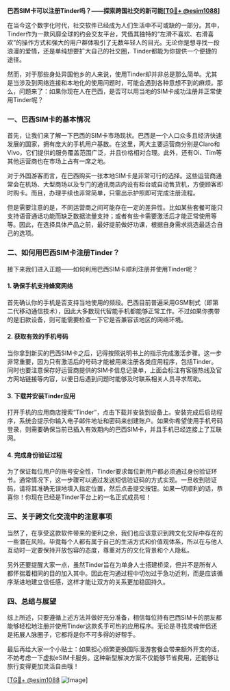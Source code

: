 **巴西SIM卡可以注册Tinder吗？——探索跨国社交的新可能[[TG💪+ @esim1088](https://t.me/s/esim1088)]**

在当今这个数字化时代，社交软件已经成为人们生活中不可或缺的一部分。其中，Tinder作为一款风靡全球的约会交友平台，凭借其独特的“左滑不喜欢、右滑喜欢”的操作方式和强大的用户群体吸引了无数年轻人的目光。无论你是想寻找一段浪漫的爱情，还是单纯想要扩大自己的社交圈，Tinder都能为你提供一个便捷的途径。

然而，对于那些身处异国他乡的人来说，使用Tinder却并非总是那么简单。尤其是当涉及到网络连接和本地化的使用问题时，可能会遇到各种意想不到的麻烦。那么，问题来了：如果你现在人在巴西，是否可以用当地的SIM卡成功注册并正常使用Tinder呢？

### 一、巴西SIM卡的基本情况

首先，让我们来了解一下巴西的SIM卡市场现状。巴西是一个人口众多且经济快速发展的国家，拥有庞大的手机用户基数。在这里，两大主要运营商分别是Claro和Vivo，它们提供的服务覆盖范围广泛，并且价格相对合理。此外，还有Oi、Tim等其他运营商也在市场上占有一席之地。

对于外国游客而言，在巴西购买一张本地SIM卡是非常可行的选择。这些运营商通常会在机场、大型商场以及专门的通讯商店内设有柜台或自动售货机，方便顾客即时购卡。而且，办理手续也非常简单，只需出示护照即可完成注册流程。

但是需要注意的是，不同运营商之间可能存在一定的差异性。比如某些套餐可能只支持语音通话功能而缺乏数据流量支持；或者有些卡需要激活后才能正常使用等等。因此，在选择具体产品之前，最好提前做好功课，根据自身需求挑选最适合自己的选项。

### 二、如何用巴西SIM卡注册Tinder？

接下来我们进入正题——如何利用巴西SIM卡顺利注册并使用Tinder呢？

#### 1. 确保手机支持蜂窝网络
首先确认你的手机是否支持当地使用的频段。巴西目前普遍采用GSM制式（即第二代移动通信技术），因此大多数现代智能手机都能够正常工作。不过如果你携带的是旧款设备，则可能需要检查一下它是否兼容该地区的网络环境。

#### 2. 获取有效的手机号码
当你拿到新买的巴西SIM卡之后，记得按照说明书上的指示完成激活步骤。这一步非常重要，因为只有激活后的号码才能被用来注册各类应用程序，包括Tinder。同时也要注意保存好运营商提供的SIM卡信息记录单，上面会标注有客服热线及官方网站链接等内容，以便日后遇到问题时能够及时联系相关人员寻求帮助。

#### 3. 下载并安装Tinder应用
打开手机的应用商店搜索“Tinder”，点击下载并安装到设备上。安装完成后启动程序，系统会提示你输入电子邮件地址和密码来创建账户。如果你希望使用手机号码登录，则需要确保当前已插入有效期内的巴西SIM卡，并且手机已经连接上了互联网。

#### 4. 完成身份验证过程
为了保证每位用户的账号安全性，Tinder要求每位新用户都必须通过身份验证环节。通常情况下，这一步骤可以通过发送短信验证码的方式实现。一旦收到验证码，请将其准确无误地填入指定位置，然后点击提交按钮。如果一切顺利的话，恭喜你！你现在已经是Tinder平台上的一名正式成员啦！

### 三、关于跨文化交流中的注意事项

当然了，在享受这款软件带来的便利之余，我们也应该意识到跨文化交际中存在的一些潜在风险。毕竟每个人都有属于自己的生活方式和价值观体系，所以在与他人互动时一定要保持开放包容的态度，尊重对方的文化背景和个人隐私。

另外还要提醒大家一点，虽然Tinder旨在为单身人士搭建桥梁，但并不是所有人都怀揣着相同的目的加入其中。因此在沟通过程中切勿过于急功近利，而是应该循序渐进地建立信任感，这样才能让双方的关系更加稳固持久。

### 四、总结与展望

综上所述，只要遵循上述方法并做好充分准备，相信每位持有巴西SIM卡的朋友都能够轻松地注册并使用Tinder这款炙手可热的应用程序。无论是寻找灵魂伴侣还是拓展人脉圈子，它都将是你不可多得的好帮手。

最后再给大家一个小贴士：如果担心频繁更换国际漫游套餐会带来额外开支的话，不妨考虑一下虚拟eSIM卡服务。这种新型解决方案不仅能够节省费用，还能够让旅行变得更加灵活自由哦！

[[TG💪+ @esim1088](https://t.me/s/esim1088) ![Image](https://i.postimg.cc/4NQfJmqS/Snipaste-2025-05-13-00-14-12.png)]